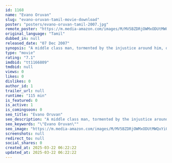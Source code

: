 ```yaml
---
id: 1168
name: "Evano Oruvan"
slug: "evano-oruvan-tamil-movie-download"
poster: "posters/evano-oruvan-tamil-2007.jpg"
remote_poster: "https://m.media-amazon.com/images/M/MV5BZDRjOWMxODUtMWQxYi00MzRkLTk3N2ItNjYxMmQ2NzcwMGUzXkEyXkFqcGc@._V1_SX300.jpg"
original_language: "Tamil"
dubbed_in: null
released_date: "07 Dec 2007"
synopsis: "A middle class man, tormented by the injustice around him, decides to take a charge against the issues surrounding him."
type: "movie"
rating: "7.1"
imdbid: "tt1166809"
tmdbid: null
views: 0
likes: 0
dislikes: 0
author_id: 1
trailer_url: null
runtime: "115 min"
is_featured: 0
is_active: 1
is_comingsoon: 0
seo_title: "Evano Oruvan"
seo_description: "A middle class man, tormented by the injustice around him, decides to take a charge against the issues surrounding him."
seo_keywords: "\"Evano Oruvan\""
seo_image: "https://m.media-amazon.com/images/M/MV5BZDRjOWMxODUtMWQxYi00MzRkLTk3N2ItNjYxMmQ2NzcwMGUzXkEyXkFqcGc@._V1_SX300.jpg"
screenshots: null
redirect_to: null
social_shares: 0
created_at: 2025-03-22 06:22:22
updated_at: 2025-03-22 06:22:22
---
```


